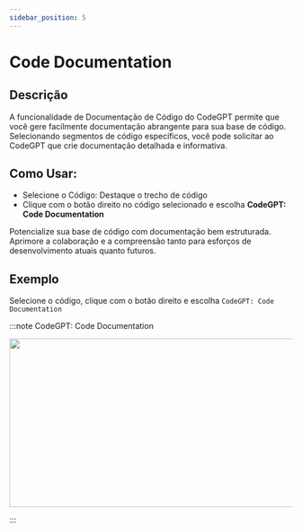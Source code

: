 ```yaml
---
sidebar_position: 5
---
```


# Code Documentation

## Descrição
A funcionalidade de Documentação de Código do CodeGPT permite que você gere facilmente documentação abrangente para sua base de código. Selecionando segmentos de código específicos, você pode solicitar ao CodeGPT que crie documentação detalhada e informativa.

## Como Usar:
- Selecione o Código: Destaque o trecho de código
- Clique com o botão direito no código selecionado e escolha **CodeGPT: Code Documentation**

Potencialize sua base de código com documentação bem estruturada. Aprimore a colaboração e a compreensão tanto para esforços de desenvolvimento atuais quanto futuros.

## Exemplo
Selecione o código, clique com o botão direito e escolha `CodeGPT: Code Documentation`

:::note CodeGPT: Code Documentation
<p align="center">
  <img width="550" height="300" src="https://github.com/davila7/code-gpt-docs/assets/6216945/33987e8d-e921-402e-a32e-8f33a437f9de" />
</p>
:::

